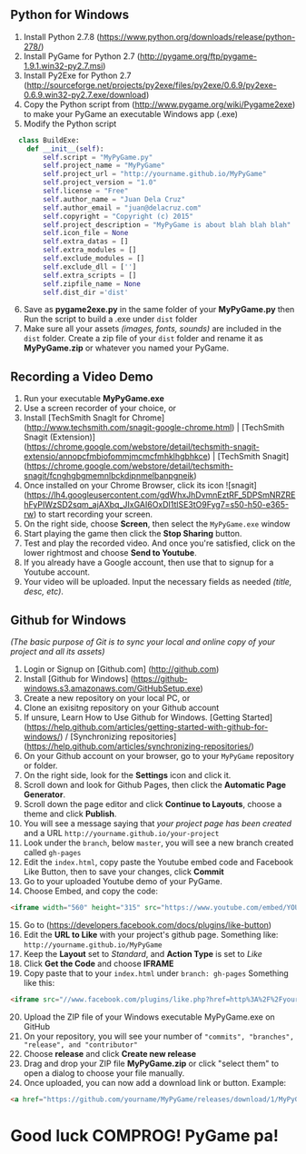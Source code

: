 ## Python for Windows

1. Install Python 2.7.8 (https://www.python.org/downloads/release/python-278/)
2. Install PyGame for Python 2.7 (http://pygame.org/ftp/pygame-1.9.1.win32-py2.7.msi)
3. Install Py2Exe for Python 2.7 (http://sourceforge.net/projects/py2exe/files/py2exe/0.6.9/py2exe-0.6.9.win32-py2.7.exe/download)
4. Copy the Python script from (http://www.pygame.org/wiki/Pygame2exe) to make your PyGame an executable Windows app (.exe) 
5. Modify the Python script
```python
  class BuildExe:
    def __init__(self):
        self.script = "MyPyGame.py"
        self.project_name = "MyPyGame"
        self.project_url = "http://yourname.github.io/MyPyGame"
        self.project_version = "1.0"
        self.license = "Free"
        self.author_name = "Juan Dela Cruz"
        self.author_email = "juan@delacruz.com"
        self.copyright = "Copyright (c) 2015"
        self.project_description = "MyPyGame is about blah blah blah"
        self.icon_file = None
        self.extra_datas = []
        self.extra_modules = []
        self.exclude_modules = []
        self.exclude_dll = ['']
        self.extra_scripts = []
        self.zipfile_name = None
        self.dist_dir ='dist'
```
6. Save as **pygame2exe.py** in the same folder of your **MyPyGame.py** then Run the script to build a .exe under ```dist``` folder
7. Make sure all your assets *(images, fonts, sounds)* are included in the ```dist``` folder.
  Create a zip file of your ```dist``` folder and rename it as **MyPyGame.zip** or whatever you named your PyGame.

## Recording a Video Demo

1. Run your executable **MyPyGame.exe**
2. Use a screen recorder of your choice, or
3. Install [TechSmith SnagIt for Chrome] (http://www.techsmith.com/snagit-google-chrome.html) | [TechSmith Snagit (Extension)] (https://chrome.google.com/webstore/detail/techsmith-snagit-extensio/annopcfmbiofommjmcmcfmhklhgbhkce) | [TechSmith Snagit] (https://chrome.google.com/webstore/detail/techsmith-snagit/fcnghgbgmemnlbckdipnmelbanpgneik)
4. Once installed on your Chrome Browser, click its icon ![snagit] (https://lh4.googleusercontent.com/gdWhxJhDvmnEztRF_5DPSmNRZREhFyPIWzSD2sqm_ajAXbq_JIxGAI6OxDI1tlSE3tO9Fyg7=s50-h50-e365-rw) to start recording your screen.
5. On the right side, choose **Screen**, then select the ```MyPyGame.exe``` window
6. Start playing the game then click the **Stop Sharing** button.
7. Test and play the recorded video. And once you're satisfied, click on the lower rightmost and choose **Send to Youtube**.
8. If you already have a Google account, then use that to signup for a Youtube account.
9. Your video will be uploaded. Input the necessary fields as needed *(title, desc, etc)*.

## Github for Windows
*(The basic purpose of Git is to sync your local and online copy of your project and all its assets)*

1. Login or Signup on [Github.com] (http://github.com)
2. Install [Github for Windows] (https://github-windows.s3.amazonaws.com/GitHubSetup.exe)
3. Create a new repository on your local PC, or
4. Clone an exisitng repository on your Github account
5. If unsure, Learn How to Use Github for Windows. [Getting Started] (https://help.github.com/articles/getting-started-with-github-for-windows/) / [Synchronizing repositories] (https://help.github.com/articles/synchronizing-repositories/)
6. On your Github account on your browser, go to your ```MyPyGame``` repository or folder.
7. On the right side, look for the **Settings** icon and click it.
8. Scroll down and look for Github Pages, then click the **Automatic Page Generator**.
9. Scroll down the page editor and click **Continue to Layouts**, choose a theme and click **Publish**.
10. You will see a message saying that *your project page has been created* and a URL ```http://yourname.github.io/your-project```
11. Look under the ```branch```, below ```master```, you will see a new branch created called ```gh-pages```
12. Edit the ```index.html```, copy paste the Youtube embed code and Facebook Like Button, then to save your changes, click **Commit**
13. Go to your uploaded Youtube demo of your PyGame.
14. Choose Embed, and copy the code:
```html
<iframe width="560" height="315" src="https://www.youtube.com/embed/YOUR-YOUTUBE-VIDEO-ID" frameborder="0" allowfullscreen></iframe>
```
15. Go to (https://developers.facebook.com/docs/plugins/like-button)
16. Edit the **URL to Like** with your project's github page. Something like: ```http://yourname.github.io/MyPyGame```
17. Keep the **Layout** set to *Standard*, and **Action Type** is set to *Like*
18. Click **Get the Code** and choose **IFRAME**
19. Copy paste that to your ```index.html``` under ```branch: gh-pages``` Something like this:
```html
<iframe src="//www.facebook.com/plugins/like.php?href=http%3A%2F%2Fyourname.github.io%2FMyPyGame&amp;width&amp;layout=standard&amp;action=like&amp;show_faces=true&amp;share=true&amp;height=80" scrolling="no" frameborder="0" style="border:none; overflow:hidden; height:80px;" allowTransparency="true"></iframe>
```
20. Upload the ZIP file of your Windows executable MyPyGame.exe on GitHub
21. On your repository, you will see your number of ```"commits", "branches", "release", and "contributor"```
22. Choose **release** and click **Create new release**
23. Drag and drop your ZIP file **MyPyGame.zip** or click "select them" to open a dialog to choose your file manually.
24. Once uploaded, you can now add a download link or button. Example: 
```html
<a href="https://github.com/yourname/MyPyGame/releases/download/1/MyPyGame.zip">Download App</a>
```
# Good luck COMPROG! PyGame pa!
